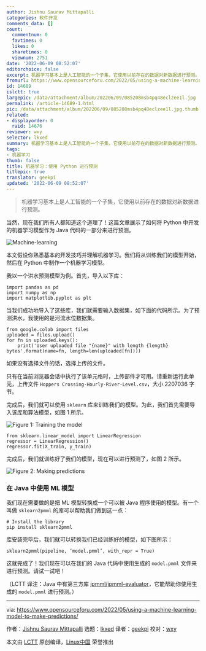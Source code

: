 ```yaml
---
author: Jishnu Saurav Mittapalli
categories: 软件开发
comments_data: []
count:
  commentnum: 0
  favtimes: 0
  likes: 0
  sharetimes: 0
  viewnum: 2751
date: '2022-06-09 08:52:07'
editorchoice: false
excerpt: 机器学习基本上是人工智能的一个子集，它使用以前存在的数据对新数据进行预测。
fromurl: https://www.opensourceforu.com/2022/05/using-a-machine-learning-model-to-make-predictions/
id: 14689
islctt: true
largepic: /data/attachment/album/202206/09/085208msb4pq48eclzee1l.jpg
permalink: /article-14689-1.html
pic: /data/attachment/album/202206/09/085208msb4pq48eclzee1l.jpg.thumb.jpg
related:
- displayorder: 0
  raid: 14676
reviewer: wxy
selector: lkxed
summary: 机器学习基本上是人工智能的一个子集，它使用以前存在的数据对新数据进行预测。
tags:
- 机器学习
thumb: false
title: 机器学习：使用 Python 进行预测
titlepic: true
translator: geekpi
updated: '2022-06-09 08:52:07'
---
```



> 
> 机器学习基本上是人工智能的一个子集，它使用以前存在的数据对新数据进行预测。
> 
> 
> 


当然，现在我们所有人都知道这个道理了！这篇文章展示了如何将 Python 中开发的机器学习模型作为 Java 代码的一部分来进行预测。


![Machine-learning](/data/attachment/album/202206/09/085208msb4pq48eclzee1l.jpg)


本文假设你熟悉基本的开发技巧并理解机器学习。我们将从训练我们的模型开始，然后在 Python 中制作一个机器学习模型。


我以一个洪水预测模型为例。首先，导入以下库：



```
import pandas as pd
import numpy as np
import matplotlib.pyplot as plt

```

当我们成功地导入了这些库，我们就需要输入数据集，如下面的代码所示。为了预测洪水，我使用的是河流水位数据集。



```
from google.colab import files
uploaded = files.upload()
for fn in uploaded.keys(): 
    print('User uploaded file "{name}" with length {length} bytes'.format(name=fn, length=len(uploaded[fn])))

```

如果没有选择文件的话，选择上传的文件。


只有在当前浏览器会话中执行了该单元格时，上传部件才可用。请重新运行此单元，上传文件 `Hoppers Crossing-Hourly-River-Level.csv`，大小 2207036 字节。


完成后，我们就可以使用 `sklearn` 库来训练我们的模型。为此，我们首先需要导入该库和算法模型，如图 1 所示。


![Figure 1: Training the model](/data/attachment/album/202206/09/085208mduzu1b9je97j5e1.jpg)



```
from sklearn.linear_model import LinearRegression
regressor = LinearRegression()
regressor.fit(X_train, y_train)

```

完成后，我们就训练好了我们的模型，现在可以进行预测了，如图 2 所示。


![Figure 2: Making predictions](/data/attachment/album/202206/09/085209sb8picj8nm9bn9gk.jpg)


### 在 Java 中使用 ML 模型


我们现在需要做的是把 ML 模型转换成一个可以被 Java 程序使用的模型。有一个叫做 `sklearn2pmml` 的库可以帮助我们做到这一点：



```
# Install the library
pip install sklearn2pmml

```

库安装完毕后，我们就可以转换我们已经训练好的模型，如下图所示：



```
sklearn2pmml(pipeline, ‘model.pmml’, with_repr = True)

```

这就完成了！我们现在可以在我们的 Java 代码中使用生成的 `model.pmml` 文件来进行预测。请试一试吧！


（LCTT 译注：Java 中有第三方库 [jpmml/jpmml-evaluator](https://github.com/jpmml/jpmml-evaluator)，它能帮助你使用生成的 `model.pmml` 进行预测。）




---


via: <https://www.opensourceforu.com/2022/05/using-a-machine-learning-model-to-make-predictions/>


作者：[Jishnu Saurav Mittapalli](https://www.opensourceforu.com/author/jishnu-saurav-mittapalli/) 选题：[lkxed](https://github.com/lkxed) 译者：[geekpi](https://github.com/geekpi) 校对：[wxy](https://github.com/wxy)


本文由 [LCTT](https://github.com/LCTT/TranslateProject) 原创编译，[Linux中国](https://linux.cn/) 荣誉推出